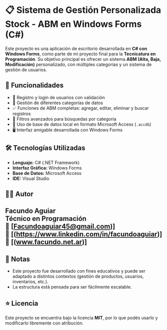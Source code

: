 # 📋 Sistema de Gestión Personalizada Stock - ABM en Windows Forms (C#)

Este proyecto es una aplicación de escritorio desarrollada en **C# con Windows Forms**, como parte de mi proyecto final para la **Tecnicatura en Programación**. Su objetivo principal es ofrecer un sistema **ABM (Alta, Baja, Modificación)** personalizado, con múltiples categorías y un sistema de gestión de usuarios.

## 🎯 Funcionalidades

- 🔐 Registro y login de usuarios con validación
- 📁 Gestión de diferentes categorías de datos
- ✅ Funciones de ABM completas: agregar, editar, eliminar y buscar registros
- 🔎 Filtros avanzados para búsquedas por categoría
- 💾 Uso de base de datos local en formato Microsoft Access (`.accdb`)
- 🖥️ Interfaz amigable desarrollada con Windows Forms

## 🛠️ Tecnologías Utilizadas

- **Lenguaje:** C# (.NET Framework)
- **Interfaz Gráfica:** Windows Forms
- **Base de Datos:** Microsoft Access
- **IDE:** Visual Studio


## 👨‍💻 Autor

**Facundo Aguiar**  
Técnico en Programación  
📧 [Facundoaguiar45@gmail.com)]  
🔗 [(https://www.linkedin.com/in/facundoaguiar)]
🔗 [(www.facundo.net.ar)]
---

## 📌 Notas

- Este proyecto fue desarrollado con fines educativos y puede ser adaptado a distintos contextos (gestión de productos, usuarios, inventarios, etc.).
- La estructura está pensada para ser fácilmente escalable.

## ⭐ Licencia

Este proyecto se encuentra bajo la licencia **MIT**, por lo que podés usarlo y modificarlo libremente con atribución.
